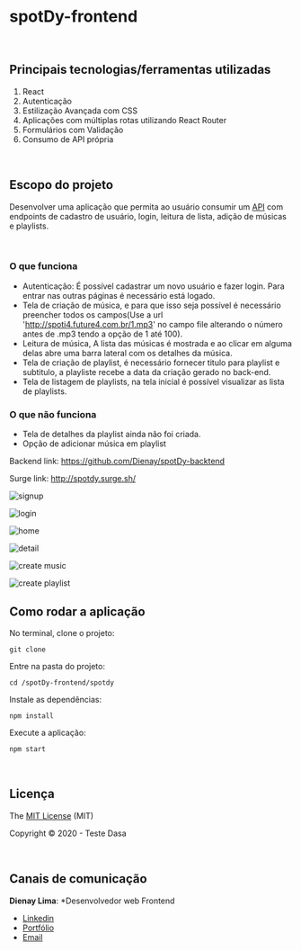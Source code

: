 # spotDy-frontend

<br>

## Principais tecnologias/ferramentas utilizadas

1. React
2. Autenticação
3. Estilização Avançada com CSS
4. Aplicações com múltiplas rotas utilizando React Router
5. Formulários com Validação
6. Consumo de API própria

<br>

## Escopo do projeto

Desenvolver uma aplicação que permita ao usuário consumir um [API](https://github.com/Dienay/spotDy-backtend) com endpoints de cadastro de usuário, login, leitura de lista, adição de músicas e playlists.

<br>

### O que funciona
- Autenticação: É possível cadastrar um novo usuário e fazer login. Para entrar nas outras páginas é necessário está logado.
- Tela de criação de música, e para que isso seja possível é necessário preencher todos os campos(Use a url 'http://spoti4.future4.com.br/1.mp3' no campo file alterando o número antes de .mp3 tendo a opção de 1 até 100).
- Leitura de música, A lista das músicas é mostrada e ao clicar em alguma delas abre uma barra lateral com os detalhes da música.
- Tela de criação de playlist, é necessário fornecer titulo para playlist e subtitulo, a playliste recebe a data da criação gerado no back-end.
- Tela de listagem de playlists, na tela inicial é possível visualizar as lista de playlists.
### O que não funciona
- Tela de detalhes da playlist ainda não foi criada.
- Opção de adicionar música em playlist

Backend link: https://github.com/Dienay/spotDy-backtend

Surge link: http://spotdy.surge.sh/


![signup](https://user-images.githubusercontent.com/2151948/105904609-1e53b180-6000-11eb-9935-350a474aa212.png)

![login](https://user-images.githubusercontent.com/2151948/105904631-23186580-6000-11eb-9a56-9e83ab7a4b79.png)

![home](https://user-images.githubusercontent.com/2151948/105904657-2b70a080-6000-11eb-97ef-491ab3a9f292.png)

![detail](https://user-images.githubusercontent.com/2151948/105904820-6246b680-6000-11eb-8a16-96ec83f171f7.png)

![create music](https://user-images.githubusercontent.com/2151948/105904665-2f9cbe00-6000-11eb-968c-ef4bb84899ec.png)

![create playlist](https://user-images.githubusercontent.com/2151948/105904680-33c8db80-6000-11eb-8fb8-4ff52701790e.png)

## Como rodar a aplicação

No terminal, clone o projeto:
```
git clone 
```

Entre na pasta do projeto:
```
cd /spotDy-frontend/spotdy
```

Instale as dependências:
```
npm install
```

Execute a aplicação:
```
npm start 
```

<br>

## Licença

The [MIT License]() (MIT)

Copyright :copyright: 2020 - Teste Dasa

<br>

## Canais de comunicação

**Dienay Lima**: *Desenvolvedor web Frontend
- [Linkedin](https://www.linkedin.com/in/dienaylima/)
- [Portfólio](https://dienay.github.io/portfolio/)
- [Email](dienaylima@gmail.com)

<br>
